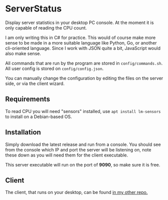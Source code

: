 # ServerStatus
Display server statistics in your desktop PC console. At the moment it is only capable of reading the CPU count.

I am only writing this in C# for practice. This would of course make more sense to be made in a more suitable language like Python, Go, or another cli-oriented language. Since I work with JSON quite a bit, JavaScript would also make sense.

All commands that are run by the program are stored in `config/commands.sh`. All user config is stored on `config/config.json`.

You can manually change the configuration by editing the files on the server side, or via the client wizard.

## Requirements ##
To read CPU you will need "sensors" installed, use `apt install lm-sensors` to install on a Debian-based OS.

## Installation

Simply download the latest release and run from a console. You should see from the console which IP and port the server will be listening on, note these down as you will need them for the client executable.

This server executable will run on the port of **9090**, so make sure it is free. 


## Client

The client, that runs on your desktop, can be found [in my other repo.](https://github.com/vigetious/ServerStatusClient/releases)